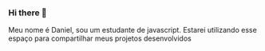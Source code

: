 ### Hi there 👋

Meu nome é Daniel, sou um estudante de javascript. 
Estarei utilizando esse espaço para compartilhar meus projetos desenvolvidos 
